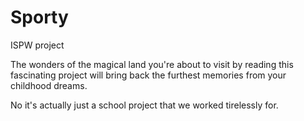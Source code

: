 # Sporty
ISPW project

The wonders of the magical land you're about to visit by reading this fascinating project will bring back the furthest memories from your childhood dreams.

No it's actually just a school project that we worked tirelessly for.
